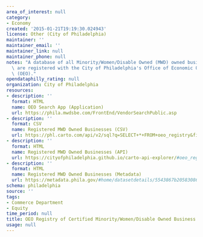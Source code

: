 ```yaml
---
area_of_interest: null
category:
- Economy
created: '2015-01-21T19:19:30.024943'
license: Other (City of Philadelphia)
maintainer: ''
maintainer_email: ''
maintainer_link: null
maintainer_phone: null
notes: "A database of all Minority/Women/Disable Owned (MWD) owned businesses that\
  \ are registered with the City of Philadelphia's Office of Economic Opportunity\
  \ (OEO)."
opendataphilly_rating: null
organization: City of Philadelphia
resources:
- description: ''
  format: HTML
  name: OEO Search App (Application)
  url: https://phila.mwdsbe.com/FrontEnd/VendorSearchPublic.asp
- description: ''
  format: CSV
  name: Registered MWD Owned Businesses (CSV)
  url: https://phl.carto.com/api/v2/sql?q=SELECT+*+FROM+oeo_registry&filename=oeo_registry&format=csv&skipfields=cartodb_id,the_geom,the_geom_webmercator
- description: ''
  format: HTML
  name: Registered MWD Owned Businesses (API)
  url: https://cityofphiladelphia.github.io/carto-api-explorer/#oeo_registry
- description: ''
  format: HTML
  name: Registered MWD Owned Businesses (Metadata)
  url: https://metadata.phila.gov/#home/datasetdetails/5543867b20583086178c4f59/representationdetails/5579e08f597e56d77b402f91/
schema: philadelphia
source: ''
tags:
- Commerce Department
- Equity
time_period: null
title: OEO Registry of Certified Minority/Women/Disable Owned Business Enterprises
usage: null
---
```

